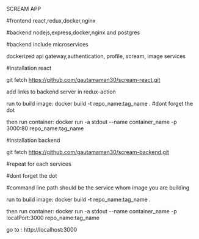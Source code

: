 SCREAM APP

#frontend react,redux,docker,nginx

#backend nodejs,express,docker,nginx and postgres


#backend include microservices

dockerized api gateway,authentication, profile, scream, image services 


#installation react 

git fetch https://github.com/gautamaman30/scream-react.git

add links to backend server in redux-action

run to build image: docker build -t repo_name:tag_name . #dont forget the dot

then run container: docker run -a stdout --name container_name -p 3000:80 repo_name:tag_name



#installation backend

git fetch https://github.com/gautamaman30/scream-backend.git

#repeat for each services

#dont forget the dot 

#command line path should be the service whom image you are building

run to build image: docker build -t repo_name:tag_name . 
 
then run container: docker run -a stdout --name container_name -p localPort:3000 repo_name:tag_name

go to : http://localhost:3000
